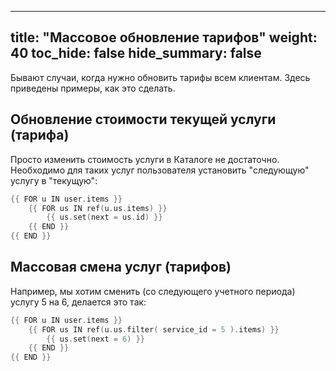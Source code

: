 
---
title: "Массовое обновление тарифов"
weight: 40
toc_hide: false
hide_summary: false
---

Бывают случаи, когда нужно обновить тарифы всем клиентам. Здесь приведены примеры, как это сделать.


## Обновление стоимости текущей услуги (тарифа)

Просто изменить стоимость услуги в Каталоге не достаточно.
Необходимо для таких услуг пользователя установить "следующую" услугу в "текущую":

```go
{{ FOR u IN user.items }}
    {{ FOR us IN ref(u.us.items) }}
        {{ us.set(next = us.id) }}
    {{ END }}
{{ END }}
```

## Массовая смена услуг (тарифов)

Например, мы хотим сменить (со следующего учетного периода) услугу 5 на 6, делается это так:

```go
{{ FOR u IN user.items }}
    {{ FOR us IN ref(u.us.filter( service_id = 5 ).items) }}
        {{ us.set(next = 6) }}
    {{ END }}
{{ END }}
```

